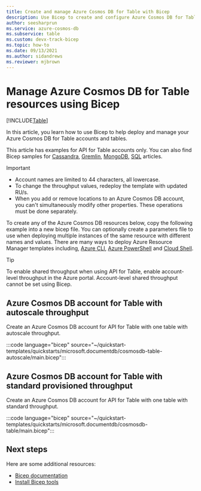 ```yaml
---
title: Create and manage Azure Cosmos DB for Table with Bicep
description: Use Bicep to create and configure Azure Cosmos DB for Table.
author: seesharprun
ms.service: azure-cosmos-db
ms.subservice: table
ms.custom: devx-track-bicep
ms.topic: how-to
ms.date: 09/13/2021
ms.author: sidandrews
ms.reviewer: mjbrown
---
```


# Manage Azure Cosmos DB for Table resources using Bicep

[!INCLUDE[Table](../includes/appliesto-table.md)]

In this article, you learn how to use Bicep to help deploy and manage your Azure Cosmos DB for Table accounts and tables.

This article has examples for API for Table accounts only. You can also find Bicep samples for [Cassandra](../cassandra/manage-with-bicep.md), [Gremlin](../graph/manage-with-bicep.md), [MongoDB](../mongodb/manage-with-bicep.md), [SQL](../sql/manage-with-bicep.md) articles.

> [!IMPORTANT]
>
> * Account names are limited to 44 characters, all lowercase.
> * To change the throughput values, redeploy the template with updated RU/s.
> * When you add or remove locations to an Azure Cosmos DB account, you can't simultaneously modify other properties. These operations must be done separately.

To create any of the Azure Cosmos DB resources below, copy the following example into a new bicep file. You can optionally create a parameters file to use when deploying multiple instances of the same resource with different names and values. There are many ways to deploy Azure Resource Manager templates including, [Azure CLI](../../azure-resource-manager/bicep/deploy-cli.md), [Azure PowerShell](../../azure-resource-manager/bicep/deploy-powershell.md) and [Cloud Shell](../../azure-resource-manager/bicep/deploy-cloud-shell.md).

> [!TIP]
> To enable shared throughput when using API for Table, enable account-level throughput in the Azure portal. Account-level shared throughput cannot be set using Bicep.

<a id="create-autoscale"></a>

## Azure Cosmos DB account for Table with autoscale throughput

Create an Azure Cosmos DB account for API for Table with one table with autoscale throughput.

:::code language="bicep" source="~/quickstart-templates/quickstarts/microsoft.documentdb/cosmosdb-table-autoscale/main.bicep":::

<a id="create-manual"></a>

## Azure Cosmos DB account for Table with standard provisioned throughput

Create an Azure Cosmos DB account for API for Table with one table with standard throughput.

:::code language="bicep" source="~/quickstart-templates/quickstarts/microsoft.documentdb/cosmosdb-table/main.bicep":::

## Next steps

Here are some additional resources:

* [Bicep documentation](../../azure-resource-manager/bicep/index.yml)
* [Install Bicep tools](../../azure-resource-manager/bicep/install.md)
